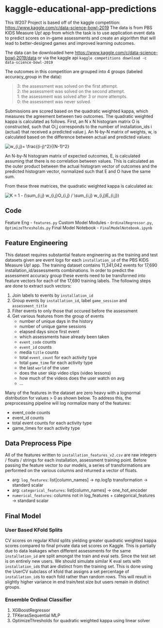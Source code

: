 # kaggle-educational-app-predictions

This W207 Project is based off of the kaggle competition: https://www.kaggle.com/c/data-science-bowl-2019
The data is from PBS KIDS Measure Up! app from which the task is to use application event data to predict scores on in-game assessments and create an algorithm that will lead to better-designed games and improved learning outcomes.

The data can be downloaded here https://www.kaggle.com/c/data-science-bowl-2019/data or via the kaggle api `kaggle competitions download -c data-science-bowl-2019`

The outcomes in this competition are grouped into 4 groups (labeled accuracy_group in the data):

> 3: the assessment was solved on the first attempt.  
> 2: the assessment was solved on the second attempt.  
> 1: the assessment was solved after 3 or more attempts.  
> 0: the assessment was never solved.   

Submissions are scored based on the quadratic weighted kappa, which measures the agreement between two outcomes. The quadratic weighted kappa is calculated as follows. First, an N x N histogram matrix O is constructed, such that Oi,j corresponds to the number of installation_ids i (actual) that received a predicted value j. An N-by-N matrix of weights, w, is calculated based on the difference between actual and predicted values:  
  
<img src="https://latex.codecogs.com/gif.latex?w_{i,j}=&space;\frac{(i-j)^2}{(N-1)^2}" title="w_{i,j}= \frac{(i-j)^2}{(N-1)^2}" />
 
An N-by-N histogram matrix of expected outcomes, E, is calculated assuming that there is no correlation between values.  This is calculated as the outer product between the actual histogram vector of outcomes and the predicted histogram vector, normalized such that E and O have the same sum.

From these three matrices, the quadratic weighted kappa is calculated as: 
  
<img src="https://latex.codecogs.com/gif.latex?K&space;=&space;1&space;-&space;(\sum_{i,j}&space;w_{i,j}O_{i,j}&space;/&space;\sum_{i,j}&space;w_{i,j}E_{i,j})" title="K = 1 - (\sum_{i,j} w_{i,j}O_{i,j} / \sum_{i,j} w_{i,j}E_{i,j})" />

## Code
Feature Eng - `features.py`
Custom Model Modules - `OrdinalRegressor.py`, `OptimizeThresholds.py`
Final Model Notebook - `FinalModelNotebook.ipynb`

## Feature Engineering
This dataset requires substantial feature engineering as the training and test datasets given are event logs for each `installation_id` of the PBS KIDS Measure Up! app. The training dataset contains 11,341,042 events for 17,690 installation_id/assessments combinations. 
In order to predict the assessment accuracy group these events need to be transformed into feature vectors for each of the 17,690 training labels. The following steps are done to extract such vectors:  

1. Join labels to events by `installation_id`
2. Group events by `installation_id`, label `game_session` and `assessment_title`
3. Filter events to only those that occured before the assessment
4. Get various features from the group of events
	- number of unique days in the history
	- number of unique game sessions
	- elapsed days since first event
	- which assessments have already been taken
	- `event_code` counts
	- `event_id` counts
	- media `title` counts
	- total `event_count` for each activity type
	- total `game_time` for each activity type
	- the last `world` of the user
	- does the user skip video clips (video lessons)
	- how much of the videos does the user watch on avg
	- ...  
	
Many of the features in the dataset are zero heavy with a lognormal distribution for values > 0 as shown below. To address this, the preprocessing pipeline will log normalize many of the features:

- event_code counts
- event_id counts
- total event counts for each activity type
- game_times for each activity type

## Data Preprocess Pipe
All of the features written to `installation_features_v2.csv` are raw integers / floats / strings for each installation, assessment training point. Before passing the feature vector to our models, a series of transformations are performed on the various columns and returned a vector of floats.

 - arg: `log_features`: list[column_names] -> np.log1p transformation -> standard scalar
 - arg: `categorical_features`: list[column_names] -> one_hot_encoder
 - `numerical_features`: columns not in log_features + categorical_features -> standard scalar

## Final Model
### User Based KFold Splits
CV scores on regular Kfold splits yielding greater quadratic weighted kappa scores compared to final private data set scores on Kaggle. This is partially due to data leakages when different assessments for the same `installation_id` are split amongst the train and eval sets. Since the test set is on entirely new users. We should simulate similar K eval sets with `installation_id`s that are distinct from the training set. This is done using the UserCV subclass of kfold that assigns a set percentage of `installation_id`s to each fold rather than random rows. This will result in slightly higher variance in end train/test size but users remain in distinct groups.

### Ensemble Ordinal Classifier
1. XGBoostRegressor
2. TFKerasSequential MLP
3. OptimizeThresholds for quadratic weighted kappa using linear solver

